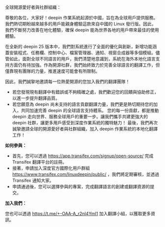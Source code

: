 全球開源愛好者與社群組織：

尊敬的各位，大家好！deepin 作業系統起源於中國，旨在為全球用戶提供服務。我們熱切期盼越來越多的用戶能親身體驗這款來自中國的 Linux 發行版。因此，我們不斷努力改善在地化體驗，確保 deepin 能為世界各地的用戶帶來最佳的使用體驗。

在全新的 deepin 25 版本中，我們對系統進行了全面的優化與創新，新增功能涵蓋安裝程式、任務欄、控制中心、檔案管理器、通知、視窗合成器等多個模組。儘管如此，面對全球不同語言的用戶，我們清楚地意識到，系統在海外本地化語言支持方面仍有待加強。作為開源社群，我們始終致力於完善全球語言的翻譯工作，但僅靠現有團隊的力量，推進速度可能會有所限制。

因此，我們誠摯地邀請每一位熱愛開源的您加入我們的翻譯團隊！

- 若您發現現有翻譯中有錯誤或不夠精確之處，我們歡迎您的回饋與協助修正，以進一步提升翻譯品質。
- 若您願意為 deepin 尚未支持的語言貢獻翻譯力量，我們更是熱切期待您的加入，共同加速完善 deepin 的全球語言支持體系。
您的每一份貢獻，都是推動 deepin 走向世界、服務全球用戶的重要一步。讓我們攜手共建更強大的 deepin 社群，讓更多用戶感受到深度作業系統的獨特魅力！
最後，我們再次誠摯邀請全球的開源愛好者與社群組織，加入 deepin 作業系統的本地化翻譯工作！

**如何參與：**

- 首先，您可以透過 <https://app.transifex.com/signup/open-source/> 完成 Transifex 翻譯平台的註冊。
- 接著，申請加入深度官方國際化用戶群組 <https://www.transifex.com/linuxdeepin/public/> ，我們將定期審核，並透過 Transifex 通知大家。
- 申請通過後，您可以選擇參與的專案，完成翻譯語言的創建或翻譯資源的提交。

**加入我們：**

您也可以透過 <https://t.me/+-OAA-A_r2nI4YmI1> 加入翻譯小組，以獲取更多資訊。
